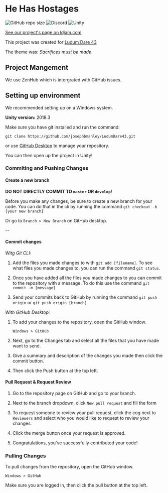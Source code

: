# He Has Hostages
![GitHub repo size](https://img.shields.io/github/repo-size/toda-studios/HeHasHostages.svg)
![Discord](https://img.shields.io/discord/559845341185310724.svg)
![Unity](https://img.shields.io/badge/Unity-2018.3-blue.svg)

[See our project's page on ldjam.com](https://ldjam.com/events/ludum-dare/43/he-has-hostages)


This project was created for [Ludum Dare 43](https://ldjam.com/events/ludum-dare/43/)

The theme was: *Sacrifices must be made*

## Project Mangement

We use ZenHub which is intergrated with GitHub issues.

## Setting up environment
We recommended setting up on a Windows system.

**Unity version:** 2018.3

Make sure you have git installed and run the command:

`git clone https://github.com/josephbmanley/LudumDare43.git`

or use [GitHub Desktop](https://desktop.github.com) to manage your repository.


You can then open up the project in Unity!

### Commiting and Pushing Changes

#### Create a new branch

**DO NOT DIRECTLY COMMIT TO `master` OR `develop`!**

Before you make any changes, be sure to create a new branch for your code. You can do that in the cli by running the command `git checkout -b [your new branch]`

Or go to `Branch > New Branch` on GitHub desktop.



--
#### Commit changes

_Witg Git CLI:_

1. Add the files you made changes to with `git add [filename]`. To see what files you made changes to, you can run the command `git status`.

2. Once you have added all the files you made changes to you can commit to the repository with a message. To do this use the command `git commit -m [message]`

3. Send your commits back to GitHub by running the command `git push origin` or `git push origin [branch]`

_With GitHub Desktop:_

1. To add your changes to the repository, open the GitHub window.

    `Windows > GitHub`


2. Next, go to the Changes tab and select all the files that you have made want to send.

3. Give a summary and description of the changes you made then click the commit button.

4. Then click the Push button at the top left.

#### Pull Request & Request Review

1. Go to the repository page on GitHub and go to your branch.

2. Next to the branch dropdown, click `New pull request` and fill the form

3. To request someone to review your pull request, click the cog next to `Reviewers` and select who you would like to request to review your changes.

4. Click the merge button once your request is approved.

5. Congratulations, you've successfully contributed your code!

### Pulling Changes
To pull changes from the repository, open the GitHub window.

`Windows > GitHub`

Make sure you are logged in, then click the pull button at the top left.
